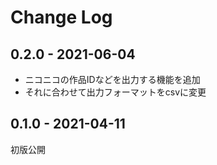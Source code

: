 # Change Log

## 0.2.0 - 2021-06-04
- ニコニコの作品IDなどを出力する機能を追加
- それに合わせて出力フォーマットをcsvに変更

## 0.1.0 - 2021-04-11
初版公開
